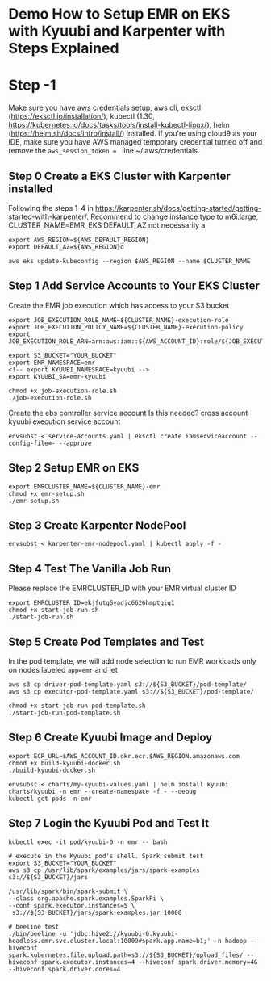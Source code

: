 # Demo How to Setup EMR on EKS with Kyuubi and Karpenter with Steps Explained
# Step -1
Make sure you have aws credentials setup, aws cli, eksctl (https://eksctl.io/installation/), kubectl (1.30, https://kubernetes.io/docs/tasks/tools/install-kubectl-linux/), helm (https://helm.sh/docs/intro/install/) installed.
If you're using cloud9 as your IDE, make sure you have AWS managed temporary credential turned off and remove the `aws_session_token = ` line ~/.aws/credentials.

## Step 0 Create a EKS Cluster with Karpenter installed
Following the steps 1-4 in https://karpenter.sh/docs/getting-started/getting-started-with-karpenter/. 
Recommend to change instance type to m6i.large, CLUSTER_NAME=EMR_EKS
DEFAULT_AZ not necessarily a
```
export AWS_REGION=${AWS_DEFAULT_REGION}
export DEFAULT_AZ=${AWS_REGION}d

aws eks update-kubeconfig --region $AWS_REGION --name $CLUSTER_NAME
```
## Step 1 Add Service Accounts to Your EKS Cluster
Create the EMR job execution which has access to your S3 bucket
```
export JOB_EXECUTION_ROLE_NAME=${CLUSTER_NAME}-execution-role
export JOB_EXECUTION_POLICY_NAME=${CLUSTER_NAME}-execution-policy
export JOB_EXECUTION_ROLE_ARN=arn:aws:iam::${AWS_ACCOUNT_ID}:role/${JOB_EXECUTION_ROLE_NAME}

export S3_BUCKET="YOUR_BUCKET"
export EMR_NAMESPACE=emr
<!-- export KYUUBI_NAMESPACE=kyuubi -->
export KYUUBI_SA=emr-kyuubi

chmod +x job-execution-role.sh
./job-execution-role.sh
```
Create the ebs controller service account 
Is this needed? cross account kyuubi execution service account
```
envsubst < service-accounts.yaml | eksctl create iamserviceaccount --config-file=- --approve
```
## Step 2 Setup EMR on EKS
```
export EMRCLUSTER_NAME=${CLUSTER_NAME}-emr
chmod +x emr-setup.sh
./emr-setup.sh
```
## Step 3 Create Karpenter NodePool
```
envsubst < karpenter-emr-nodepool.yaml | kubectl apply -f -
```

## Step 4 Test The Vanilla Job Run
Please replace the EMRCLUSTER_ID with your EMR virtual cluster ID
```
export EMRCLUSTER_ID=ekjfutq5yadjc6626hmptqiq1
chmod +x start-job-run.sh
./start-job-run.sh
```

## Step 5 Create Pod Templates and Test
In the pod template, we will add node selection to run EMR workloads only on nodes labeled `app=emr` and let 
```
aws s3 cp driver-pod-template.yaml s3://${S3_BUCKET}/pod-template/
aws s3 cp executor-pod-template.yaml s3://${S3_BUCKET}/pod-template/

chmod +x start-job-run-pod-template.sh
./start-job-run-pod-template.sh
```

## Step 6 Create Kyuubi Image and Deploy
```
export ECR_URL=$AWS_ACCOUNT_ID.dkr.ecr.$AWS_REGION.amazonaws.com
chmod +x build-kyuubi-docker.sh
./build-kyuubi-docker.sh

envsubst < charts/my-kyuubi-values.yaml | helm install kyuubi charts/kyuubi -n emr --create-namespace -f - --debug
kubectl get pods -n emr
```

## Step 7 Login the Kyuubi Pod and Test It
```
kubectl exec -it pod/kyuubi-0 -n emr -- bash
```
```
# execute in the Kyuubi pod's shell. Spark submit test
export S3_BUCKET="YOUR_BUCKET"
aws s3 cp /usr/lib/spark/examples/jars/spark-examples s3://${S3_BUCKET}/jars

/usr/lib/spark/bin/spark-submit \
--class org.apache.spark.examples.SparkPi \
--conf spark.executor.instances=5 \
 s3://${S3_BUCKET}/jars/spark-examples.jar 10000
```
```
# beeline test
./bin/beeline -u 'jdbc:hive2://kyuubi-0.kyuubi-headless.emr.svc.cluster.local:10009#spark.app.name=b1;' -n hadoop --hiveconf spark.kubernetes.file.upload.path=s3://${S3_BUCKET}/upload_files/ --hiveconf spark.executor.instances=4 --hiveconf spark.driver.memory=4G --hiveconf spark.driver.cores=4
```